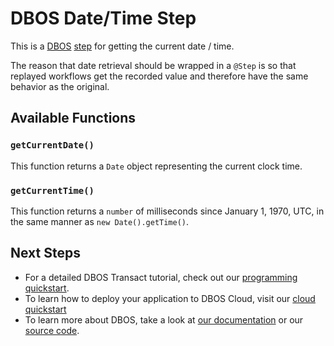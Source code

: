 # DBOS Date/Time Step

This is a [DBOS](https://docs.dbos.dev/) [step](https://docs.dbos.dev/tutorials/communicator-tutorial) for getting the current date / time.

The reason that date retrieval should be wrapped in a `@Step` is so that replayed workflows get the recorded value and therefore have the same behavior as the original.

## Available Functions

### `getCurrentDate()`

This function returns a `Date` object representing the current clock time.

### `getCurrentTime()`
This function returns a `number` of milliseconds since January 1, 1970, UTC, in the same manner as `new Date().getTime()`.


## Next Steps
- For a detailed DBOS Transact tutorial, check out our [programming quickstart](https://docs.dbos.dev/getting-started/quickstart-programming).
- To learn how to deploy your application to DBOS Cloud, visit our [cloud quickstart](https://docs.dbos.dev/getting-started/quickstart-cloud/)
- To learn more about DBOS, take a look at [our documentation](https://docs.dbos.dev/) or our [source code](https://github.com/dbos-inc/dbos-transact).
